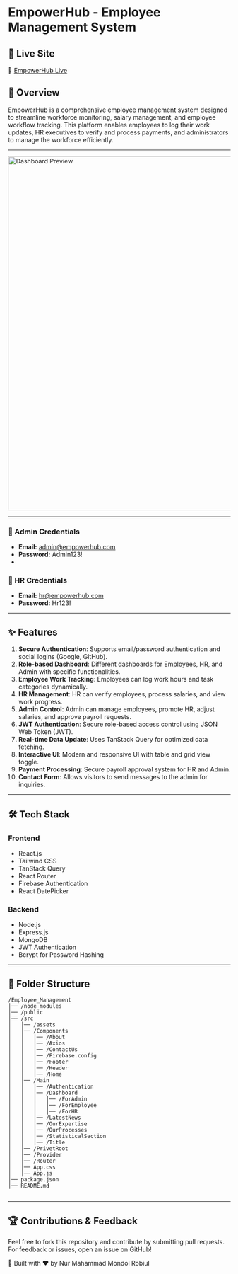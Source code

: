 # EmpowerHub - Employee Management System

## 🚀 Live Site
🔗 [EmpowerHub Live](https://snazzy-daffodil-c813e6.netlify.app/)

## 📌 Overview
EmpowerHub is a comprehensive employee management system designed to streamline workforce monitoring, salary management, and employee workflow tracking. This platform enables employees to log their work updates, HR executives to verify and process payments, and administrators to manage the workforce efficiently.

---

<img src="https://raw.githubusercontent.com/your-username/repository-name/main/assets/image.png" alt="Dashboard Preview" width="800"/>

---

### 🔑 Admin Credentials
- **Email:** admin@empowerhub.com
- **Password:** Admin123!
- 
### 🔑 HR Credentials
- **Email:** hr@empowerhub.com
- **Password:** Hr123!

---

## ✨ Features
1. **Secure Authentication**: Supports email/password authentication and social logins (Google, GitHub).
2. **Role-based Dashboard**: Different dashboards for Employees, HR, and Admin with specific functionalities.
3. **Employee Work Tracking**: Employees can log work hours and task categories dynamically.
4. **HR Management**: HR can verify employees, process salaries, and view work progress.
5. **Admin Control**: Admin can manage employees, promote HR, adjust salaries, and approve payroll requests.
6. **JWT Authentication**: Secure role-based access control using JSON Web Token (JWT).
7. **Real-time Data Update**: Uses TanStack Query for optimized data fetching.
8. **Interactive UI**: Modern and responsive UI with table and grid view toggle.
9. **Payment Processing**: Secure payroll approval system for HR and Admin.
10. **Contact Form**: Allows visitors to send messages to the admin for inquiries.

---

## 🛠 Tech Stack
### **Frontend**
- React.js
- Tailwind CSS
- TanStack Query
- React Router
- Firebase Authentication
- React DatePicker

### **Backend**
- Node.js
- Express.js
- MongoDB
- JWT Authentication
- Bcrypt for Password Hashing

---

## 📂 Folder Structure
```
/Employee_Management
│── /node_modules
│── /public
│── /src
│   │── /assets
│   │── /Components
│   │   │── /About
│   │   │── /Axios
│   │   │── /ContactUs
│   │   │── /Firebase.config
│   │   │── /Footer
│   │   │── /Header
│   │   │── /Home
│   │── /Main
│   │   │── /Authentication
│   │   │── /Dashboard
│   │   │   │── /ForAdmin
│   │   │   │── /ForEmployee
│   │   │   │── /ForHR
│   │   │── /LatestNews
│   │   │── /OurExpertise
│   │   │── /OurProcesses
│   │   │── /StatisticalSection
│   │   │── /Title
│   │── /PrivetRoot
│   │── /Provider
│   │── /Router
│   │── App.css
│   │── App.js
│── package.json
│── README.md


```
---




## 🏆 Contributions & Feedback
Feel free to fork this repository and contribute by submitting pull requests. For feedback or issues, open an issue on GitHub!

🚀 Built with ❤️ by Nur Mahammad Mondol Robiul


